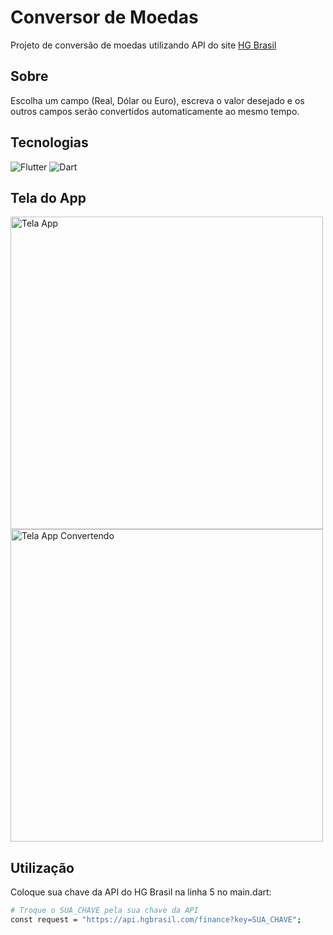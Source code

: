 # Conversor de Moedas

Projeto de conversão de moedas utilizando API do site <a href="https://hgbrasil.com">HG Brasil</a>

## Sobre

Escolha um campo (Real, Dólar ou Euro), escreva o valor desejado e os outros campos serão convertidos automaticamente ao mesmo tempo.

## Tecnologias

<div>
    <img alt="Flutter" title="Flutter" src="https://img.shields.io/badge/Flutter-02569B?style=for-the-badge&logo=flutter&logoColor=white">
    <img alt="Dart" title="Dart" src="https://img.shields.io/badge/Dart-0175C2?style=for-the-badge&logo=dart&logoColor=white">
</div>

## Tela do App

<div>
    <img alt="Tela App" title="Tela App" height="500em" src="https://user-images.githubusercontent.com/53589614/182686010-c18e9833-34fd-4b4d-a032-635980c495a8.png">
    <img alt="Tela App Convertendo" title="Tela App Convertendo" height="500em" src="https://user-images.githubusercontent.com/53589614/182686068-6a630129-9301-4a30-8c07-80cbe5be36d3.png">
</div>

## Utilização

Coloque sua chave da API do HG Brasil na linha 5 no main.dart:

```bash
# Troque o SUA_CHAVE pela sua chave da API
const request = "https://api.hgbrasil.com/finance?key=SUA_CHAVE";
```